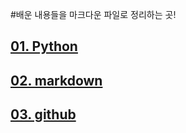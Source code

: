 ﻿#배운 내용들을 마크다운 파일로 정리하는 곳!

## [01. Python](https://github.com/moon-bh730/til/tree/main/01.%20python)

## [02. markdown](https://github.com/moon-bh730/til/tree/main/02.%20markdown)

## [03. github](https://github.com/moon-bh730/til/tree/main/03.%20github)
